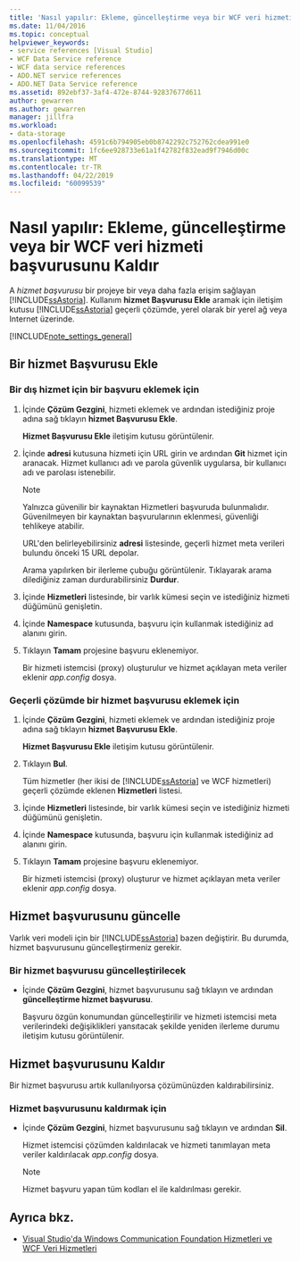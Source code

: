 ```yaml
---
title: 'Nasıl yapılır: Ekleme, güncelleştirme veya bir WCF veri hizmeti başvurusunu Kaldır'
ms.date: 11/04/2016
ms.topic: conceptual
helpviewer_keywords:
- service references [Visual Studio]
- WCF Data Service reference
- WCF data service references
- ADO.NET service references
- ADO.NET Data Service reference
ms.assetid: 892ebf37-3af4-472e-8744-92837677d611
author: gewarren
ms.author: gewarren
manager: jillfra
ms.workload:
- data-storage
ms.openlocfilehash: 4591c6b794905eb0b8742292c752762cdea991e0
ms.sourcegitcommit: 1fc6ee928733e61a1f42782f832ead9f7946d00c
ms.translationtype: MT
ms.contentlocale: tr-TR
ms.lasthandoff: 04/22/2019
ms.locfileid: "60099539"
---
```

# <a name="how-to-add-update-or-remove-a-wcf-data-service-reference"></a>Nasıl yapılır: Ekleme, güncelleştirme veya bir WCF veri hizmeti başvurusunu Kaldır
A *hizmet başvurusu* bir projeye bir veya daha fazla erişim sağlayan [!INCLUDE[ssAstoria](../data-tools/includes/ssastoria_md.md)]. Kullanım **hizmet Başvurusu Ekle** aramak için iletişim kutusu [!INCLUDE[ssAstoria](../data-tools/includes/ssastoria_md.md)] geçerli çözümde, yerel olarak bir yerel ağ veya Internet üzerinde.

[!INCLUDE[note_settings_general](../data-tools/includes/note_settings_general_md.md)]

## <a name="add-a-service-reference"></a>Bir hizmet Başvurusu Ekle

### <a name="to-add-a-reference-to-an-external-service"></a>Bir dış hizmet için bir başvuru eklemek için

1. İçinde **Çözüm Gezgini**, hizmeti eklemek ve ardından istediğiniz proje adına sağ tıklayın **hizmet Başvurusu Ekle**.

     **Hizmet Başvurusu Ekle** iletişim kutusu görüntülenir.

2. İçinde **adresi** kutusuna hizmeti için URL girin ve ardından **Git** hizmet için aranacak. Hizmet kullanıcı adı ve parola güvenlik uygularsa, bir kullanıcı adı ve parolası istenebilir.

    > [!NOTE]
    >  Yalnızca güvenilir bir kaynaktan Hizmetleri başvuruda bulunmalıdır. Güvenilmeyen bir kaynaktan başvurularının eklenmesi, güvenliği tehlikeye atabilir.

     URL'den belirleyebilirsiniz **adresi** listesinde, geçerli hizmet meta verileri bulundu önceki 15 URL depolar.

     Arama yapılırken bir ilerleme çubuğu görüntülenir. Tıklayarak arama dilediğiniz zaman durdurabilirsiniz **Durdur**.

3. İçinde **Hizmetleri** listesinde, bir varlık kümesi seçin ve istediğiniz hizmeti düğümünü genişletin.

4. İçinde **Namespace** kutusunda, başvuru için kullanmak istediğiniz ad alanını girin.

5. Tıklayın **Tamam** projesine başvuru eklenemiyor.

     Bir hizmeti istemcisi (proxy) oluşturulur ve hizmet açıklayan meta veriler eklenir *app.config* dosya.

### <a name="to-add-a-reference-to-a-service-in-the-current-solution"></a>Geçerli çözümde bir hizmet başvurusu eklemek için

1. İçinde **Çözüm Gezgini**, hizmeti eklemek ve ardından istediğiniz proje adına sağ tıklayın **hizmet Başvurusu Ekle**.

    **Hizmet Başvurusu Ekle** iletişim kutusu görüntülenir.

2. Tıklayın **Bul**.

    Tüm hizmetler (her ikisi de [!INCLUDE[ssAstoria](../data-tools/includes/ssastoria_md.md)] ve WCF hizmetleri) geçerli çözümde eklenen **Hizmetleri** listesi.

3. İçinde **Hizmetleri** listesinde, bir varlık kümesi seçin ve istediğiniz hizmeti düğümünü genişletin.

4. İçinde **Namespace** kutusunda, başvuru için kullanmak istediğiniz ad alanını girin.

5. Tıklayın **Tamam** projesine başvuru eklenemiyor.

    Bir hizmeti istemcisi (proxy) oluşturur ve hizmet açıklayan meta veriler eklenir *app.config* dosya.

## <a name="update-a-service-reference"></a>Hizmet başvurusunu güncelle
 Varlık veri modeli için bir [!INCLUDE[ssAstoria](../data-tools/includes/ssastoria_md.md)] bazen değiştirir. Bu durumda, hizmet başvurusunu güncelleştirmeniz gerekir.

### <a name="to-update-a-service-reference"></a>Bir hizmet başvurusu güncelleştirilecek

- İçinde **Çözüm Gezgini**, hizmet başvurusunu sağ tıklayın ve ardından **güncelleştirme hizmet başvurusu**.

     Başvuru özgün konumundan güncelleştirilir ve hizmeti istemcisi meta verilerindeki değişiklikleri yansıtacak şekilde yeniden ilerleme durumu iletişim kutusu görüntülenir.

## <a name="remove-a-service-reference"></a>Hizmet başvurusunu Kaldır
 Bir hizmet başvurusu artık kullanılıyorsa çözümünüzden kaldırabilirsiniz.

### <a name="to-remove-a-service-reference"></a>Hizmet başvurusunu kaldırmak için

- İçinde **Çözüm Gezgini**, hizmet başvurusunu sağ tıklayın ve ardından **Sil**.

     Hizmet istemcisi çözümden kaldırılacak ve hizmeti tanımlayan meta veriler kaldırılacak *app.config* dosya.

    > [!NOTE]
    >  Hizmet başvuru yapan tüm kodları el ile kaldırılması gerekir.

## <a name="see-also"></a>Ayrıca bkz.

- [Visual Studio'da Windows Communication Foundation Hizmetleri ve WCF Veri Hizmetleri](../data-tools/windows-communication-foundation-services-and-wcf-data-services-in-visual-studio.md)